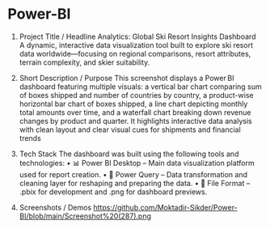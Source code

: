 # Power-BI
1. Project Title / Headline
Analytics: Global Ski Resort Insights Dashboard A dynamic, interactive data visualization tool built to explore ski resort data worldwide—focusing on regional comparisons, resort attributes, terrain complexity, and skier suitability.

2. Short Description / Purpose
This screenshot displays a Power BI dashboard featuring multiple visuals: a vertical bar chart comparing sum of boxes shipped and number of countries by country, a product-wise horizontal bar chart of boxes shipped, a line chart depicting monthly total amounts over time, and a waterfall chart breaking down revenue changes by product and quarter. It highlights interactive data analysis with clean layout and clear visual cues for shipments and financial trends
 
3. Tech Stack
 The dashboard was built using the following tools and technologies:
• 📊 Power BI Desktop – Main data visualization platform used for report creation.
• 📂 Power Query – Data transformation and cleaning layer for reshaping and preparing the data.
• 📁 File Format – .pbix for development and .png for dashboard previews.

6. Screenshots / Demos
    https://github.com/Moktadir-Sikder/Power-BI/blob/main/Screenshot%20(287).png
